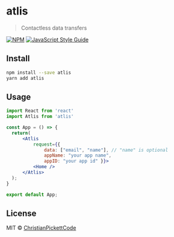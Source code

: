 # atlis

> Contactless data transfers

[![NPM](https://img.shields.io/npm/v/atlis.svg)](https://www.npmjs.com/package/atlis) [![JavaScript Style Guide](https://img.shields.io/badge/code_style-standard-brightgreen.svg)](https://standardjs.com)

## Install

```bash
npm install --save atlis
yarn add atlis
```

## Usage

```jsx
import React from 'react'
import Atlis from 'atlis'

const App = () => {
  return(
      <Atlis 
          request={{ 
              data: ["email", "name"], // "name" is optional
              appName: "your app name", 
              appID: "your app id" }}>
          <Home />
      </Atlis>
  ); 
}

export default App;
```

## License

MIT © [ChristianPickettCode](https://github.com/ChristianPickettCode)
